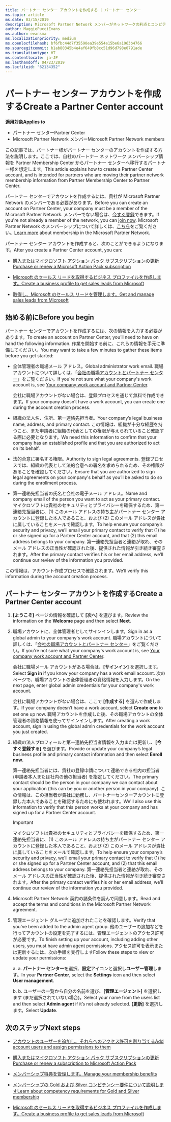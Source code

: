 ```yaml
---
title: パートナー センター アカウントを作成する | パートナー センター
ms.topic: article
ms.date: 03/15/2019
description: Microsoft Partner Network メンバーがネットワークの利点とコンピテンシーを管理してビジネス プロファイルを作成するには、パートナー センター アカウントを作成する必要があります。
author: MaggiePucciEvans
ms.author: evansma
ms.localizationpriority: medium
ms.openlocfilehash: bf6fbc44d7f35590ea39e554e15be6a1963b4766
ms.sourcegitcommit: b1ab80345b4e4af649fb8cc51d96d798e0791ade
ms.translationtype: HT
ms.contentlocale: ja-JP
ms.lasthandoff: 04/23/2019
ms.locfileid: "62134352"
---
```

# <a name="create-a-partner-center-account"></a><span data-ttu-id="4b59b-103">パートナー センター アカウントを作成する</span><span class="sxs-lookup"><span data-stu-id="4b59b-103">Create a Partner Center account</span></span>

<span data-ttu-id="4b59b-104">**適用対象**</span><span class="sxs-lookup"><span data-stu-id="4b59b-104">**Applies to**</span></span>

-   <span data-ttu-id="4b59b-105">パートナー センター</span><span class="sxs-lookup"><span data-stu-id="4b59b-105">Partner Center</span></span>
-   <span data-ttu-id="4b59b-106">Microsoft Partner Network メンバー</span><span class="sxs-lookup"><span data-stu-id="4b59b-106">Microsoft Partner Network members</span></span>


<span data-ttu-id="4b59b-107">この記事では、パートナー様がパートナー センターのアカウントを作成する方法を説明します。ここでは、自社のパートナー ネットワーク メンバーシップ情報を Partner Membership Center からパートナー センターへ移行するパートナー様を想定します。</span><span class="sxs-lookup"><span data-stu-id="4b59b-107">This article explains how to create a Partner Center account, and is intended for partners who are moving their partner network membership information from Partner Membership Center to Partner Center.</span></span> 

<span data-ttu-id="4b59b-108">パートナー センターでアカウントを作成するには、貴社が Microsoft Partner Network のメンバーである必要があります。</span><span class="sxs-lookup"><span data-stu-id="4b59b-108">Before you can create an account on Partner Center, your company must be a member of the Microsoft Partner Network.</span></span> <span data-ttu-id="4b59b-109">メンバーでない場合は、[今すぐ登録](https://partners.microsoft.com/PartnerProgram/simplifiedenrollment.aspx)できます。</span><span class="sxs-lookup"><span data-stu-id="4b59b-109">If you're not already a member of the network, you can [join now](https://partners.microsoft.com/PartnerProgram/simplifiedenrollment.aspx).</span></span>  <span data-ttu-id="4b59b-110">Microsoft Partner Network のメンバーシップについて詳しくは、[こちら](https://partner.microsoft.com/membership)をご覧ください。</span><span class="sxs-lookup"><span data-stu-id="4b59b-110">[Learn more](https://partner.microsoft.com/membership) about membership in the Microsoft Partner Network.</span></span>  

<span data-ttu-id="4b59b-111">パートナー センター アカウントを作成すると、次のことができるようになります。</span><span class="sxs-lookup"><span data-stu-id="4b59b-111">After you create a Partner Center account, you can:</span></span>

-   [<span data-ttu-id="4b59b-112">購入またはマイクロソフト アクション パック サブスクリプションの更新</span><span class="sxs-lookup"><span data-stu-id="4b59b-112">Purchase or renew a Microsoft Action Pack subscription</span></span>](mpn-get-action-pack.md)

-   [<span data-ttu-id="4b59b-113">Microsoft のセールス リードを取得するビジネス プロファイルを作成します。</span><span class="sxs-lookup"><span data-stu-id="4b59b-113">Create a business profile to get sales leads from Microsoft</span></span>](create-a-marketing-profile.md)

-   [<span data-ttu-id="4b59b-114">取得し、Microsoft のセールス リードを管理します。</span><span class="sxs-lookup"><span data-stu-id="4b59b-114">Get and manage sales leads from Microsoft</span></span>](responding-to-referrals.md)

## <a name="before-you-begin"></a><span data-ttu-id="4b59b-115">始める前に</span><span class="sxs-lookup"><span data-stu-id="4b59b-115">Before you begin</span></span>

<span data-ttu-id="4b59b-116">パートナー センターでアカウントを作成するには、次の情報を入力する必要があります。</span><span class="sxs-lookup"><span data-stu-id="4b59b-116">To create an account on Partner Center, you’ll need to have on hand the following information.</span></span> <span data-ttu-id="4b59b-117">作業を開始する前に、これらの情報を手元に準備してください。</span><span class="sxs-lookup"><span data-stu-id="4b59b-117">You may want to take a few minutes to gather these items before you get started:</span></span>

-   <span data-ttu-id="4b59b-118">全体管理者の職場メール アドレス。</span><span class="sxs-lookup"><span data-stu-id="4b59b-118">Global administrator work email.</span></span> <span data-ttu-id="4b59b-119">職場アカウントについて詳しくは、「[会社の職場アカウントとパートナー センター](azure-active-directory-tenants-and-partner-center.md)」をご覧ください。</span><span class="sxs-lookup"><span data-stu-id="4b59b-119">If you're not sure what your company's work account is, see [Your company work account and Partner Center](azure-active-directory-tenants-and-partner-center.md).</span></span>

    <span data-ttu-id="4b59b-120">会社に職場アカウントがない場合は、登録プロセスを通じて無料で作成できます。</span><span class="sxs-lookup"><span data-stu-id="4b59b-120">If your company doesn’t have a work account, you can create one during the account creation process.</span></span> 

-   <span data-ttu-id="4b59b-121">組織の法人名、住所、第一連絡先担当者。</span><span class="sxs-lookup"><span data-stu-id="4b59b-121">Your company’s legal business name, address, and primary contact.</span></span> <span data-ttu-id="4b59b-122">この情報は、組織が十分な経歴を持つこと、また申請者に組織の代表としての権限が与えられていること確認する際に必要となります。</span><span class="sxs-lookup"><span data-stu-id="4b59b-122">We need this information to confirm that your company has an established profile and that you are authorized to act on its behalf.</span></span> 

-   <span data-ttu-id="4b59b-123">法的合意に署名する権限。</span><span class="sxs-lookup"><span data-stu-id="4b59b-123">Authority to sign legal agreements.</span></span> <span data-ttu-id="4b59b-124">登録プロセスでは、組織の代表として法的合意への署名を求められるため、その権限があることを確認してください。</span><span class="sxs-lookup"><span data-stu-id="4b59b-124">Ensure that you are authorized to sign legal agreements on your company's behalf as you’ll be asked to do so during the enrollment process.</span></span>

-   <span data-ttu-id="4b59b-125">第一連絡先担当者の氏名と会社の電子メール アドレス。</span><span class="sxs-lookup"><span data-stu-id="4b59b-125">Name and company email of the person you want to act as your primary contact.</span></span> <span data-ttu-id="4b59b-126">マイクロソフトは貴社のセキュリティとプライバシーを確保するため、第一連絡先担当者に、(1) このメール アドレスの持ち主がパートナー センター アカウントに登録した本人であること、および (2) このメール アドレスが貴社に属していることをメールで確認します。</span><span class="sxs-lookup"><span data-stu-id="4b59b-126">To help ensure your company’s security and privacy, we’ll email your primary contact to verify that (1) he or she signed up for a Partner Center account, and that (2) this email address belongs to your company.</span></span> <span data-ttu-id="4b59b-127">第一連絡先担当者と連絡が取れ、そのメール アドレスの正当性が確認された後、提供された情報が引き続き審査されます。</span><span class="sxs-lookup"><span data-stu-id="4b59b-127">After the primary contact verifies his or her email address, we’ll continue our review of the information you provided.</span></span>

<span data-ttu-id="4b59b-128">この情報は、アカウント作成プロセスで確認されます。</span><span class="sxs-lookup"><span data-stu-id="4b59b-128">We’ll verify this information during the account creation process.</span></span> 
 
## <a name="create-a-partner-center-account"></a><span data-ttu-id="4b59b-129">パートナー センター アカウントを作成する</span><span class="sxs-lookup"><span data-stu-id="4b59b-129">Create a Partner Center account</span></span>

1.  <span data-ttu-id="4b59b-130">**[ようこそ]** ページの情報を確認して **[次へ]** を選びます。</span><span class="sxs-lookup"><span data-stu-id="4b59b-130">Review the information on the **Welcome** page and then select **Next**.</span></span>

2.  <span data-ttu-id="4b59b-131">職場アカウントに、全体管理者としてサインインします。</span><span class="sxs-lookup"><span data-stu-id="4b59b-131">Sign in as a global admin to your company's work account.</span></span> <span data-ttu-id="4b59b-132">職場アカウントについて詳しくは、「[会社の職場アカウントとパートナー センター](azure-active-directory-tenants-and-partner-center.md)」をご覧ください。</span><span class="sxs-lookup"><span data-stu-id="4b59b-132">If you're not sure what your company's work account is, see [Your company work account and Partner Center](azure-active-directory-tenants-and-partner-center.md).</span></span>

    <span data-ttu-id="4b59b-133">会社に職場メール アカウントがある場合は、**[サインイン]** を選択します。</span><span class="sxs-lookup"><span data-stu-id="4b59b-133">Select **Sign in** if you know your company has a work email account.</span></span> <span data-ttu-id="4b59b-134">次のページで、職場アカウントの全体管理者の資格情報を入力します。</span><span class="sxs-lookup"><span data-stu-id="4b59b-134">On the next page, enter global admin credentials for your company's work account.</span></span> 

    <span data-ttu-id="4b59b-135">会社に職場アカウントがない場合は、ここで **[作成する]** を選んで作成します。</span><span class="sxs-lookup"><span data-stu-id="4b59b-135">If your company doesn’t have a work account, select **Create one** to set one up now.</span></span> <span data-ttu-id="4b59b-136">職場アカウントを作成した後、その職場アカウントの全体管理者の資格情報を使ってサインインします。</span><span class="sxs-lookup"><span data-stu-id="4b59b-136">After creating a work account, sign in using the global admin credentials for the work account you just created.</span></span>

3.  <span data-ttu-id="4b59b-137">組織の法人プロフィールと第一連絡先担当者情報を入力または更新し、**[今すぐ登録する]** を選びます。</span><span class="sxs-lookup"><span data-stu-id="4b59b-137">Provide or update your company’s legal business profile and primary contact information and then select **Enroll now**.</span></span> 

    <span data-ttu-id="4b59b-138">第一連絡先担当者には、貴社の登録申請について連絡できる社内の担当者 (申請者本人または社内の他の担当者) を指定してください。</span><span class="sxs-lookup"><span data-stu-id="4b59b-138">The primary contact should be the person in your company we can contact about your application (this can be you or another person in your company).</span></span> <span data-ttu-id="4b59b-139">この情報は、この担当者が貴社に勤務し、パートナーセンターアカウントに登録した本人であることを確認するためにも使われます。</span><span class="sxs-lookup"><span data-stu-id="4b59b-139">We'll also use this information to verify that this person works at your company and has signed up for a Partner Center account.</span></span>

    > [!IMPORTANT]  
    > <span data-ttu-id="4b59b-140">マイクロソフトは貴社のセキュリティとプライバシーを確保するため、第一連絡先担当者に、(1) このメール アドレスの持ち主がパートナー センター アカウントに登録した本人であること、および (2) このメール アドレスが貴社に属していることをメールで確認します。</span><span class="sxs-lookup"><span data-stu-id="4b59b-140">To help ensure your company’s security and privacy, we’ll email your primary contact to verify that (1) he or she signed up for a Partner Center account, and (2) that this email address belongs to your company.</span></span> <span data-ttu-id="4b59b-141">第一連絡先担当者と連絡が取れ、そのメール アドレスの正当性が確認された後、提供された情報が引き続き審査されます。</span><span class="sxs-lookup"><span data-stu-id="4b59b-141">After the primary contact verifies his or her email address, we’ll continue our review of the information you provided.</span></span>

4.  <span data-ttu-id="4b59b-142">Microsoft Partner Network 契約の諸条件を読んで同意します。</span><span class="sxs-lookup"><span data-stu-id="4b59b-142">Read and accept the terms and conditions in the Microsoft Partner Network agreement.</span></span> 

5.  <span data-ttu-id="4b59b-143">管理エージェント グループに追加されたことを確認します。</span><span class="sxs-lookup"><span data-stu-id="4b59b-143">Verify that you’ve been added to the admin agent group.</span></span> <span data-ttu-id="4b59b-144">他のユーザーの追加などを行ってアカウントの設定を完了するには、管理エージェントのアクセス許可が必要です。</span><span class="sxs-lookup"><span data-stu-id="4b59b-144">To finish setting up your account, including adding other users, you must have admin agent permissions.</span></span> <span data-ttu-id="4b59b-145">アクセス許可を表示または更新するには、次の手順を実行します</span><span class="sxs-lookup"><span data-stu-id="4b59b-145">Follow these steps to view or update your permissions:</span></span>

    <span data-ttu-id="4b59b-146">a. </span><span class="sxs-lookup"><span data-stu-id="4b59b-146">a.</span></span> <span data-ttu-id="4b59b-147">**パートナー センター**を選択、**設定**アイコンと選択し**ユーザー管理**します。</span><span class="sxs-lookup"><span data-stu-id="4b59b-147">In your **Partner Center**, select the **Settings** icon and then select **User management**.</span></span>  

    <span data-ttu-id="4b59b-148">b. </span><span class="sxs-lookup"><span data-stu-id="4b59b-148">b.</span></span> <span data-ttu-id="4b59b-149">ユーザーの一覧から自分の名前を選び、**[管理エージェント]** を選択します (まだ選択されていない場合)。</span><span class="sxs-lookup"><span data-stu-id="4b59b-149">Select your name from the users list and then select **Admin agent** if it’s not already selected.</span></span> <span data-ttu-id="4b59b-150">**[更新]** を選択します。</span><span class="sxs-lookup"><span data-stu-id="4b59b-150">Select **Update**.</span></span>  

## <a name="next-steps"></a><span data-ttu-id="4b59b-151">次のステップ</span><span class="sxs-lookup"><span data-stu-id="4b59b-151">Next steps</span></span>

-   [<span data-ttu-id="4b59b-152">アカウントのユーザーを追加し、それらへのアクセス許可を割り当てる</span><span class="sxs-lookup"><span data-stu-id="4b59b-152">Add account users and assign permissions to them</span></span>](create-user-accounts-and-set-permissions.md)

-   [<span data-ttu-id="4b59b-153">購入またはマイクロソフト アクション パック サブスクリプションの更新</span><span class="sxs-lookup"><span data-stu-id="4b59b-153">Purchase or renew a subscription to Microsoft Action Pack</span></span>](mpn-get-action-pack.md)

-   [<span data-ttu-id="4b59b-154">メンバーシップ特典を管理します。</span><span class="sxs-lookup"><span data-stu-id="4b59b-154">Manage your membership benefits</span></span>](manage-your-partner-network-benefits.md)

-   [<span data-ttu-id="4b59b-155">メンバーシップの Gold および Silver コンピテンシー要件について説明します</span><span class="sxs-lookup"><span data-stu-id="4b59b-155">Learn about competency requirements for Gold and Silver membership</span></span>](https://partner.microsoft.com/membership/competencies)

-   [<span data-ttu-id="4b59b-156">Microsoft のセールス リードを取得するビジネス プロファイルを作成します。</span><span class="sxs-lookup"><span data-stu-id="4b59b-156">Create a business profile to get sales leads from Microsoft</span></span>](create-a-marketing-profile.md)